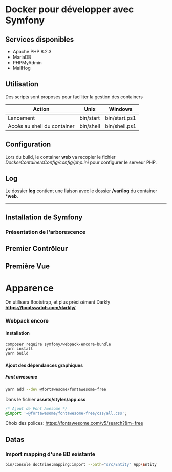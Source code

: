 # Docker pour développer avec Symfony

## Services disponibles

- Apache PHP  8.2.3
- MariaDB
- PHPMyAdmin
- MailHog

## Utilisation

Des scripts sont proposés pour faciliter la gestion des containers

Action | Unix      | Windows
-- |-----------| --
Lancement | bin/start | bin/start.ps1
Accès au shell du container | bin/shell | bin/shell.ps1


## Configuration

Lors du build, le container **web** va recopier le fichier *DockerContainersConfig/config/php.ini* pour configurer le serveur PHP.

## Log

Le dossier **log** contient une liaison avec le dossier **/var/log** du container ***web**.

***
## Installation de Symfony

### Présentation de l'arborescence

## Premier Contrôleur

## Première Vue




# Apparence

On utilisera Bootstrap, et plus précisément Darkly
**https://bootswatch.com/darkly/**

### Webpack encore

#### Installation

```bash
composer require symfony/webpack-encore-bundle
yarn install
yarn build
```

#### Ajout des dépendances graphiques


##### Font awesome

```bash
yarn add --dev @fortawesome/fontawesome-free
```

Dans le fichier **assets/styles/app.css**

```css
/* Ajout de Font Awesome */
@import '~@fortawesome/fontawesome-free/css/all.css';
```

Choix des polices:
https://fontawesome.com/v5/search?&m=free



## Datas

### Import mapping d'une BD existante

```bash
bin/console doctrine:mapping:import --path="src/Entity" App\Entity
```